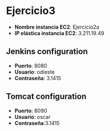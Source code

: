 # Ejercicio3

* **Nombre instancia EC2**: Ejercicio2a
* **IP elástica instancia EC2**: 3.211.19.49

## Jenkins configuration
* **Puerto**: 8080
* **Usuario**: odieste
* **Contraseña**: 3.1415

## Tomcat configuration
* **Puerto**: 8090
* **Usuario**: oscar
* **Contraseña**:3.1415
